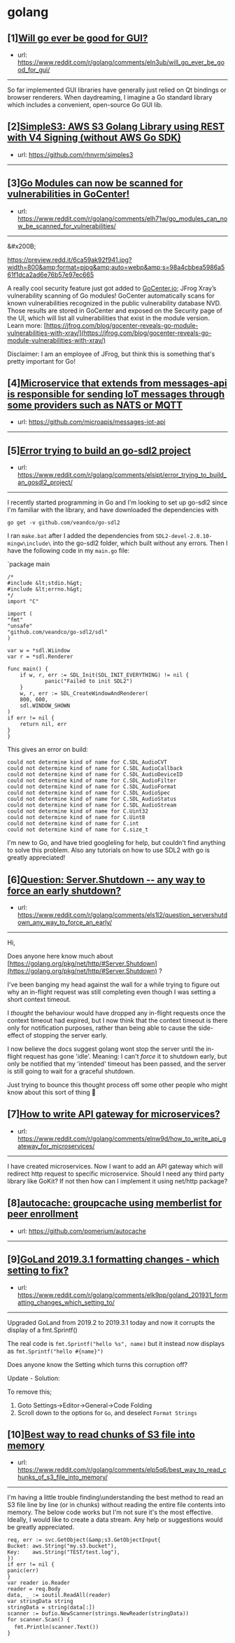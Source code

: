 # golang
## [1][Will go ever be good for GUI?](https://www.reddit.com/r/golang/comments/eln3ub/will_go_ever_be_good_for_gui/)
- url: https://www.reddit.com/r/golang/comments/eln3ub/will_go_ever_be_good_for_gui/
---
So far implemented GUI libraries have generally just relied on Qt bindings or browser renderers. When daydreaming, I imagine a Go standard library which includes a convenient, open-source Go GUI lib.
## [2][SimpleS3: AWS S3 Golang Library using REST with V4 Signing (without AWS Go SDK)](https://www.reddit.com/r/golang/comments/elh0cg/simples3_aws_s3_golang_library_using_rest_with_v4/)
- url: https://github.com/rhnvrm/simples3
---

## [3][Go Modules can now be scanned for vulnerabilities in GoCenter!](https://www.reddit.com/r/golang/comments/elh71w/go_modules_can_now_be_scanned_for_vulnerabilities/)
- url: https://www.reddit.com/r/golang/comments/elh71w/go_modules_can_now_be_scanned_for_vulnerabilities/
---
&amp;#x200B;

https://preview.redd.it/6ca59ak92f941.jpg?width=800&amp;format=pjpg&amp;auto=webp&amp;s=98a4cbbea5986a561f1dca2ad6e76b57e97ec665

A really cool security feature just got added to [GoCenter.io](https://GoCenter.io); JFrog Xray’s vulnerability scanning of Go modules! GoCenter automatically scans for known vulnerabilities recognized in the public vulnerability database NVD. Those results are stored in GoCenter and exposed on the Security page of the UI, which will list all vulnerabilities that exist in the module version. Learn more: [https://jfrog.com/blog/gocenter-reveals-go-module-vulnerabilities-with-xray/](https://jfrog.com/blog/gocenter-reveals-go-module-vulnerabilities-with-xray/)

Disclaimer: I am an employee of JFrog, but think this is something that's pretty important for Go!
## [4][Microservice that extends from messages-api is responsible for sending IoT messages through some providers such as NATS or MQTT](https://www.reddit.com/r/golang/comments/elpirn/microservice_that_extends_from_messagesapi_is/)
- url: https://github.com/microapis/messages-iot-api
---

## [5][Error trying to build an go-sdl2 project](https://www.reddit.com/r/golang/comments/elsipt/error_trying_to_build_an_gosdl2_project/)
- url: https://www.reddit.com/r/golang/comments/elsipt/error_trying_to_build_an_gosdl2_project/
---
I recently started programming in Go and I'm looking to set up go-sdl2 since I'm familiar with the library, and have downloaded the dependencies with  
  
    go get -v github.com/veandco/go-sdl2
  
I ran `make.bat` after I added the dependencies from `SDL2-devel-2.0.10-mingw\include\` into the go-sdl2 folder, which built without any errors. Then I have the following code in my `main.go` file:  
  
`package main

    /*
	#include &lt;stdio.h&gt;
	#include &lt;errno.h&gt;
    */
    import "C"
    
    import (
	"fmt"
	"unsafe"
	"github.com/veandco/go-sdl2/sdl"
    )

    var w = *sdl.Wiindow
    var r = *sdl.Renderer

    func main() {
        if w, r, err := SDL_Init(SDL_INIT_EVERYTHING) != nil {
                panic("Failed to init SDL2")
        }
        w, r, err := SDL_CreateWindowAndRenderer(
		800, 600, 
		sdl.WINDOW_SHOWN
	)
	if err != nil {
		return nil, err
	}
    }
  
This gives an error on build:  
  
    could not determine kind of name for C.SDL_AudioCVT
    could not determine kind of name for C.SDL_AudioCallback
    could not determine kind of name for C.SDL_AudioDeviceID
    could not determine kind of name for C.SDL_AudioFilter
    could not determine kind of name for C.SDL_AudioFormat
    could not determine kind of name for C.SDL_AudioSpec
    could not determine kind of name for C.SDL_AudioStatus
    could not determine kind of name for C.SDL_AudioStream
    could not determine kind of name for C.Uint32
    could not determine kind of name for C.Uint8
    could not determine kind of name for C.int
    could not determine kind of name for C.size_t  
  
I'm new to Go, and have tried googleling for help, but couldn't find anything to solve this problem. Also any tutorials on how to use SDL2 with go is greatly appreciated!
## [6][Question: Server.Shutdown -- any way to force an early shutdown?](https://www.reddit.com/r/golang/comments/els1l2/question_servershutdown_any_way_to_force_an_early/)
- url: https://www.reddit.com/r/golang/comments/els1l2/question_servershutdown_any_way_to_force_an_early/
---
Hi,

Does anyone here know much about [https://golang.org/pkg/net/http/#Server.Shutdown](https://golang.org/pkg/net/http/#Server.Shutdown) ? 

I've been banging my head against the wall for a while trying to figure out why an in-flight request was still completing even though I was setting a short context timeout.

I *thought* the behaviour would have dropped any in-flight requests once the context timeout had expired, but I now think that the context timeout is there only for notification purposes, rather than being able to cause the side-effect of stopping the server early.

I now believe the docs suggest golang wont stop the server until the in-flight request has gone 'idle'. Meaning: I can't *force* it to shutdown early, but only be notified that my 'intended' timeout has been passed, and the server is still going to wait for a graceful shutdown.

Just trying to bounce this thought process off some other people who might know about this sort of thing 😬
## [7][How to write API gateway for microservices?](https://www.reddit.com/r/golang/comments/elnw9d/how_to_write_api_gateway_for_microservices/)
- url: https://www.reddit.com/r/golang/comments/elnw9d/how_to_write_api_gateway_for_microservices/
---
I have created microservices. Now I want to add an API gateway which will redirect http request to specific microservice. Should I need any third party library like GoKit? If not then how can I implement it using net/http package?
## [8][autocache: groupcache using memberlist for peer enrollment](https://www.reddit.com/r/golang/comments/elfpg3/autocache_groupcache_using_memberlist_for_peer/)
- url: https://github.com/pomerium/autocache
---

## [9][GoLand 2019.3.1 formatting changes - which setting to fix?](https://www.reddit.com/r/golang/comments/elk9pp/goland_201931_formatting_changes_which_setting_to/)
- url: https://www.reddit.com/r/golang/comments/elk9pp/goland_201931_formatting_changes_which_setting_to/
---
Upgraded GoLand from 2019.2 to 2019.3.1 today and now it corrupts the display of a fmt.Sprintf()

The real code is `fmt.Sprintf("hello %s", name)` but it instead now displays as `fmt.Sprintf("hello #{name}")`

Does anyone know the Setting which turns this corruption off?


Update - Solution:

To remove this; 

1. Goto Settings-&gt;Editor-&gt;General-&gt;Code Folding
2. Scroll down to the options for `Go`, and deselect `Format Strings`
## [10][Best way to read chunks of S3 file into memory](https://www.reddit.com/r/golang/comments/elp5q6/best_way_to_read_chunks_of_s3_file_into_memory/)
- url: https://www.reddit.com/r/golang/comments/elp5q6/best_way_to_read_chunks_of_s3_file_into_memory/
---
I'm having a little trouble finding\\understanding the best method to read an S3 file line by line (or in chunks) without reading the entire file contents into memory. The below code works but I'm not sure it's the most effective. Ideally, I would like to create a data stream. Any help or suggestions would be greatly appreciated. 

`req, err := svc.GetObject(&amp;s3.GetObjectInput{`  
`Bucket: aws.String("my.s3.bucket"),`  
`Key:    aws.String("TEST/test.log"),`  
`})`  
`if err != nil {`  
 `panic(err)`  
`}`  
`var reader io.Reader`  
`reader = req.Body`  
`data, _ := ioutil.ReadAll(reader)`  
`var stringData string`  
`stringData = string(data[:])`  
`scanner := bufio.NewScanner(strings.NewReader(stringData))`  
`for scanner.Scan() {`  
    `fmt.Println(scanner.Text())`  
`}`
